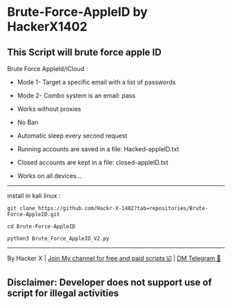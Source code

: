 # Brute-Force-AppleID by HackerX1402
## This Script will brute force apple ID

Brute Force AppleId/iCloud :

- Mode 1- Target a specific email with a list of passwords
- Mode 2- Combo system is an email: pass

- Works without proxies
- No Ban
- Automatic sleep every second request
- Running accounts are saved in a file:
Hacked-appleID.txt
- Closed accounts are kept in a file:
closed-appleID.txt
- Works on all devices...
--------------------
install in kali linux :

<!--START_SECTION:waka-->
```
git clone https://github.com/Hackr-X-1402?tab=repositories/Brute-Force-AppleID.git
```
<!--END_SECTION:waka-->

<!--START_SECTION:waka-->
```
cd Brute-Force-AppleID
```
<!--END_SECTION:waka-->

<!--START_SECTION:waka-->
```
python3 Brute_Force_AppleID_V2.py
```
<!--END_SECTION:waka-->

--------------------
By Hacker X | <a class="" href="https://t.me/hackrxx1402">Join My channel for free and paid scripts ☑️</a> | <a class="" href="http://t.me/hackrx1402"> DM Telegram 🔷</a>

## Disclaimer: Developer does not support use of script for illegal activities

